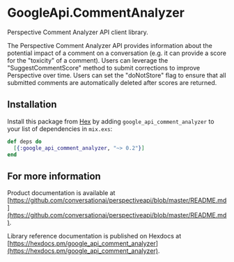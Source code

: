 # GoogleApi.CommentAnalyzer

Perspective Comment Analyzer API client library.

The Perspective Comment Analyzer API provides information about the potential impact of a comment on a conversation (e.g. it can provide a score for the "toxicity" of a comment). Users can leverage the "SuggestCommentScore" method to submit corrections to improve Perspective over time. Users can set the "doNotStore" flag to ensure that all submitted comments are automatically deleted after scores are returned.

## Installation

Install this package from [Hex](https://hex.pm) by adding
`google_api_comment_analyzer` to your list of dependencies in `mix.exs`:

```elixir
def deps do
  [{:google_api_comment_analyzer, "~> 0.2"}]
end
```

## For more information

Product documentation is available at [https://github.com/conversationai/perspectiveapi/blob/master/README.md](https://github.com/conversationai/perspectiveapi/blob/master/README.md).

Library reference documentation is published on Hexdocs at
[https://hexdocs.pm/google_api_comment_analyzer](https://hexdocs.pm/google_api_comment_analyzer).
